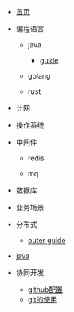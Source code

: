 * [首页](/)

* 编程语言
    * java
        * [guide](java/gui)
    * golang

    * rust

* 计网


* 操作系统


* 中间件

    * redis

    * mq

* 数据库


* 业务场景


* 分布式

    * [outer guide](/guide)
* [java](java/)



* 协同开发

    * [github配置](cooperate/github配置)
    * [git的使用](cooperate/git的使用)